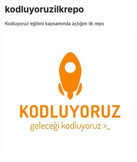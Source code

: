 # kodluyoruzilkrepo
Kodluyoruz eğitimi kapsamında açtığım ilk repo

<!-- Image -->

![Kodluyoruz logo](https://raw.githubusercontent.com/Kodluyoruz/taskforce/git/git/markdown-nedir-nasil-kullaniriz-/figures/kodluyoruz_logo.jpg)